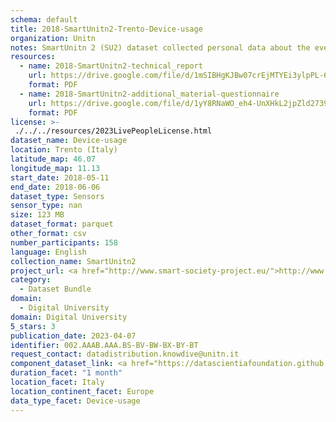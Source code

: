 ```yaml
---
schema: default
title: 2018-SmartUnitn2-Trento-Device-usage
organization: Unitn
notes: SmartUnitn 2 (SU2) dataset collected personal data about the everyday life of 158 university students at University of Trento by i-Log application installed on their smartphones. The SU2 data contains (1) participants’ synchronic data about profile, e.g., demographics, routines, personality; (2) participants’ diachronic data over a period of four weeks, including data from 34 sensors, both hardware and software, associated to around 100+ thousand self-reported annotations from participants.
resources:
  - name: 2018-SmartUnitn2-technical_report
    url: https://drive.google.com/file/d/1mSIBHgKJBw07crEjMTYEi3ylpPL-62fB/view?usp=sharing
    format: PDF
  - name: 2018-SmartUnitn2-additional_material-questionnaire
    url: https://drive.google.com/file/d/1yY8RNaWO_eh4-UnXHkL2jpZld2739K3K/view?usp=share_link
    format: PDF
license: >-
 ./../../resources/2023LivePeopleLicense.html
dataset_name: Device-usage
location: Trento (Italy)
latitude_map: 46.07
longitude_map: 11.13
start_date: 2018-05-11
end_date: 2018-06-06
dataset_type: Sensors
sensor_type: nan
size: 123 MB
dataset_format: parquet
other_format: csv
number_participants: 158
language: English
collection_name: SmartUnitn2
project_url: <a href="http://www.smart-society-project.eu/">http://www.smart-society-project.eu/</a>
category: 
  - Dataset Bundle
domain: 
  - Digital University
domain: Digital University
5_stars: 3
publication_date: 2023-04-07
identifier: 002.AAAB.AAA.BS-BV-BW-BX-BY-BT
request_contact: datadistribution.knowdive@unitn.it
component_dataset_link: <a href="https://datascientiafoundation.github.io/LivePeople/datasets/2018-SU2-Trento-Airplane%20Mode%20Event/">2018-SU2-Trento-Airplane Mode Event</a>, <a href="https://datascientiafoundation.github.io/LivePeople/datasets/2018-SU2-Trento-Battery%20Charge%20Event/">2018-SU2-Trento-Battery Charge Event</a>, <a href="https://datascientiafoundation.github.io/LivePeople/datasets/2018-SU2-Trento-Doze%20Mode/">2018-SU2-Trento-Doze Mode</a>, <a href="https://datascientiafoundation.github.io/LivePeople/datasets/2018-SU2-Trento-Ringmode%20Event/">2018-SU2-Trento-Ringmode Event</a>, <a href="https://datascientiafoundation.github.io/LivePeople/datasets/2018-SU2-Trento-Screen%20Event/">2018-SU2-Trento-Screen Event</a>, <a href="https://datascientiafoundation.github.io/LivePeople/datasets/2018-SU2-Trento-Touch%20Event/">2018-SU2-Trento-Touch Event</a>
duration_facet: "1 month"
location_facet: Italy
location_continent_facet: Europe
data_type_facet: Device-usage
---
```

